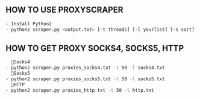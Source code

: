 ## HOW TO USE PROXYSCRAPER
```sh
- Install Python2
- python2 scraper.py <output.txt> [-t threads] [-l yourlist] [-s sort]
```

## HOW TO GET PROXY SOCKS4, SOCKS5, HTTP
```sh
  🌟Socks4
- python2 scraper.py proxies_socks4.txt -t 50 -l socks4.txt
  🌟Socks5
- python2 scraper.py proxies_socks5.txt -t 50 -l socks5.txt
  🌟HTTP
- python2 scraper.py proxies_http.txt -t 50 -l http.txt
```


